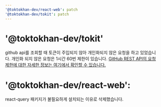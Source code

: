 ```yaml
---
'@toktokhan-dev/react-web': patch
'@toktokhan-dev/tokit': patch
---
```


# '@toktokhan-dev/tokit'

github api를 조회할 때 토큰이 주입되지 않아 개인화되지 않은 요청을 하고 있었습니다. 개인화 되지 않은 요청은 1시간 60번 제한이 있습니다.
[GitHub REST API의 요청 제한에 대한 자세한 정보는 여기에서 확인할 수 있습니다.](https://docs.github.com/en/rest/using-the-rest-api/rate-limits-for-the-rest-api?apiVersion=2022-11-28)

# '@toktokhan-dev/react-web':

react-query 패키지가 불필요하게 설치되는 이유로 삭제했습니다.
